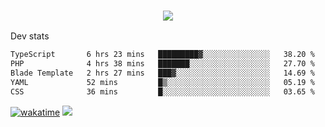 <h3 align="center">
  <a href="https://github.com/spoopy2023">
      <img src="https://github-profile-trophy.vercel.app/?username=Spoopy2023&no-bg=true&no-frame=true">
  </a>
</h3>

Dev stats
<!--START_SECTION:waka-->

```txt
TypeScript       6 hrs 23 mins   █████████▓░░░░░░░░░░░░░░░   38.20 %
PHP              4 hrs 38 mins   ███████░░░░░░░░░░░░░░░░░░   27.70 %
Blade Template   2 hrs 27 mins   ███▓░░░░░░░░░░░░░░░░░░░░░   14.69 %
YAML             52 mins         █▒░░░░░░░░░░░░░░░░░░░░░░░   05.19 %
CSS              36 mins         █░░░░░░░░░░░░░░░░░░░░░░░░   03.65 %
```

<!--END_SECTION:waka-->
[![wakatime](https://wakatime.com/badge/user/018ece4c-ff65-47b1-86a2-26e4e720c978.svg)](https://wakatime.com/@mac_g)
<img src="https://camo.githubusercontent.com/935c1e1091fb0ce9d975d06263ed4bc014721cd7e52b557f59b07c85da01afe3/68747470733a2f2f6b6f6d617265762e636f6d2f67687076632f3f757365726e616d653d5843726166744d616e3532266c6162656c3d566965777326636f6c6f723d626c7565267374796c653d706c6173746963">
